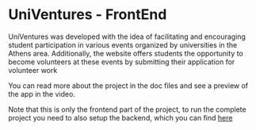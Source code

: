 # UniVentures - FrontEnd

UniVentures was developed with the idea of facilitating and encouraging student participation in various events organized by universities in the Athens area. Additionally, the website offers students the opportunity to become volunteers at these events by submitting their application for volunteer work

You can read more about the project in the doc files and see a preview of the app in the video.

Note that this is only the frontend part of the project, to run the complete project you need to also setup the backend, which you can find <a href='https://github.com/kdalampekis/Univentures-Backend'>here</a>
